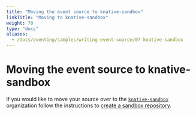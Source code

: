 ```yaml
---
title: "Moving the event source to knative-sandbox"
linkTitle: "Moving to knative-sandbox"
weight: 70
type: "docs"
aliases:
  - /docs/eventing/samples/writing-event-source/07-knative-sandbox
---
```


# Moving the event source to knative-sandbox

If you would like to move your source over to the [`knative-sandbox`](https://github.com/knative-sandbox) organization follow the instructions to [create a sandbox repository](https://knative.dev/community/contributing/mechanics/creating-a-sandbox-repo/).
